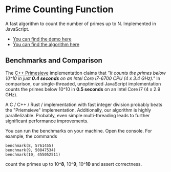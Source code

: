 # Prime Counting Function
A fast algorithm to count the number of primes up to N. Implemented in JavaScript.

- [You can find the demo here](https://robinlinus.github.io/prime-counting-function/index.html)
- [You can find the algorithm here](https://github.com/RobinLinus/prime-counting-function/blob/master/prime-counting.js)

## Benchmarks and Comparison 
The [C++ Primesieve](https://github.com/kimwalisch/primesieve) implementation claims that *"It counts the primes below 10^10 in just **0.4 seconds** on an Intel Core i7-6700 CPU (4 x 3.4 GHz)."*
In comparison, our single-threaded, unoptimized JavaScript implementation counts the primes below 10^10 in **0.5 seconds** on an Intel Core i7 (4 x 2.9 GHz). 

A C / C++ / Rust / implementation with fast integer division probably beats the "Priemsieve" implementation. Additionally, our algorithm is highly parallelizable. Probably, even simple multi-threading leads to further significant performance improvements.


You can run the benchmarks on your machine. Open the console. For example, the commands 
```
benchmark(8, 5761455)
benchmark(9, 50847534)
benchmark(10, 455052511)
```
count the primes up to 10^**8**, 10^**9**, 10^**10** and assert correctness.

